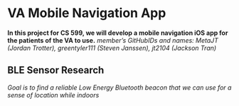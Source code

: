 # VA Mobile Navigation App

**In this project for CS 599, we will develop a mobile navigation iOS app for the patients of the VA to use.**
_member’s GitHubIDs and names: MetaJT (Jordan Trotter), greentyler111 (Steven Janssen), jt2104 (Jackson Tran)_

## BLE Sensor Research
_Goal is to find a reliable Low Energy Bluetooth beacon that we can use for a sense of location while indoors_
